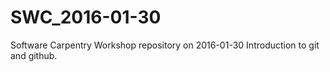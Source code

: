 # SWC_2016-01-30
Software Carpentry Workshop repository on 2016-01-30
Introduction to git and github.
